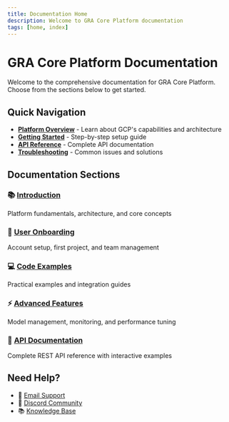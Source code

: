 ```yaml
---
title: Documentation Home
description: Welcome to GRA Core Platform documentation
tags: [home, index]
---
```


# GRA Core Platform Documentation

Welcome to the comprehensive documentation for GRA Core Platform. Choose from the sections below to get started.

## Quick Navigation

- **[Platform Overview](overview)** - Learn about GCP's capabilities and architecture
- **[Getting Started](getting-started)** - Step-by-step setup guide
- **[API Reference](api-reference)** - Complete API documentation
- **[Troubleshooting](troubleshooting)** - Common issues and solutions

## Documentation Sections

### 📚 [Introduction](/docs/intro)
Platform fundamentals, architecture, and core concepts

### 👥 [User Onboarding](/docs/onboarding)  
Account setup, first project, and team management

### 💻 [Code Examples](/docs/samples)
Practical examples and integration guides

### ⚡ [Advanced Features](/docs/features)
Model management, monitoring, and performance tuning

### 🔌 [API Documentation](/docs/api)
Complete REST API reference with interactive examples

## Need Help?

- 📧 [Email Support](mailto:support@gracore.com)
- 💬 [Discord Community](https://discord.gg/gracore)
- 📚 [Knowledge Base](https://help.gracore.com)
